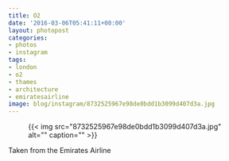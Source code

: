 ```yaml
---
title: O2
date: '2016-03-06T05:41:11+00:00'
layout: photopost
categories:
- photos
- instagram
tags:
- london
- o2
- thames
- architecture
- emiratesairline
image: blog/instagram/8732525967e98de0bdd1b3099d407d3a.jpg
---
```


<figure class="photo photo--square">
  {{< img src="8732525967e98de0bdd1b3099d407d3a.jpg" alt="" caption="" >}}

</figure>

Taken from the Emirates Airline

